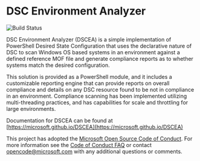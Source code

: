 # DSC Environment Analyzer

![Build Status](https://dscea.visualstudio.com/_apis/public/build/definitions/4406bdf8-fc9e-4378-ba79-7d7fe80ca6f8/1/badge)

DSC Environment Analyzer (DSCEA) is a simple implementation of PowerShell Desired State Configuration that uses the declarative nature of DSC to scan Windows OS based systems in an environment against a defined reference MOF file and generate compliance reports as to whether systems match the desired configuration.

This solution is provided as a PowerShell module, and it includes a customizable reporting engine that can provide reports on overall compliance and details on any DSC resource found to be not in compliance in an environment. Compliance scanning has been implemented utilizing multi-threading practices, and has capabilities for scale and throttling for large environments.

Documentation for DSCEA can be found at [https://microsoft.github.io/DSCEA](https://microsoft.github.io/DSCEA)

This project has adopted the [Microsoft Open Source Code of Conduct](https://opensource.microsoft.com/codeofconduct/). For more information see the [Code of Conduct FAQ](https://opensource.microsoft.com/codeofconduct/faq/) or contact [opencode@microsoft.com](mailto:opencode@microsoft.com) with any additional questions or comments.